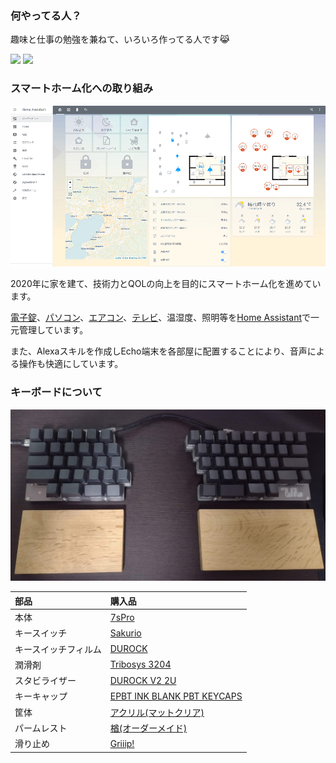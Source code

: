 ### 何やってる人？

趣味と仕事の勉強を兼ねて、いろいろ作ってる人です😹

<div>
  <img src="https://github-readme-stats.vercel.app/api?username=nana4rider&count_private=true&show_icons=true&theme=dracula" style="height: 170px;" />
  <img src="https://github-readme-stats.vercel.app/api/top-langs/?username=nana4rider&layout=compact&theme=dracula&exclude_repo=mdiary,ffadventure" style="height: 170px;" />
</div>

### スマートホーム化への取り組み

![Home Assistant](images/home-assistant1.png "防犯のため、間取り画像を一部カットしています")

2020年に家を建て、技術力とQOLの向上を目的にスマートホーム化を進めています。

[電子錠](https://github.com/nana4rider/jema-web-api)、[パソコン](https://github.com/nana4rider/remote-switch)、[エアコン](https://github.com/nana4rider/eolia-web-api)、[テレビ](https://github.com/nana4rider/viera-web-controller)、温湿度、照明等を[Home Assistant](https://www.home-assistant.io/)で一元管理しています。

また、Alexaスキルを作成しEcho端末を各部屋に配置することにより、音声による操作も快適にしています。

### キーボードについて

![Keyboard](images/keyboard.png)

|部品|購入品|
| :- | :- |
|本体|[7sPro](https://shop.yushakobo.jp/products/7spro)|
|キースイッチ|[Sakurio](https://shop.yushakobo.jp/products/pink-roselios-sakurios-silent-linear-limited-edition?variant=37665264894113)|
|キースイッチフィルム|[DUROCK](https://talpkeyboard.net/items/6002dc17da019c4f99dd4e35)|
|潤滑剤|[Tribosys 3204](https://shop.yushakobo.jp/products/lubricants)
|スタビライザー|[DUROCK V2 2U](https://talpkeyboard.net/items/6115111f2b2d3d1768766ac8)|
|キーキャップ|[EPBT INK BLANK PBT KEYCAPS](https://kbdfans.com/products/epbt-new-blank-keycaps?variant=39619112894603)|
|筐体|[アクリル(マットクリア)](https://shop.yushakobo.jp/products/keyboard_acrylic_plate)|
|パームレスト|[楢(オーダーメイド)](https://ja.wikipedia.org/wiki/%E3%83%8A%E3%83%A9)|
|滑り止め|[Griiip!](https://www.amazon.co.jp/dp/B0749CM2Z6)|


<!--
**nana4rider/nana4rider** is a ✨ _special_ ✨ repository because its `README.md` (this file) appears on your GitHub profile.

Here are some ideas to get you started:

- 🔭 I’m currently working on ...
- 🌱 I’m currently learning ...
- 👯 I’m looking to collaborate on ...
- 🤔 I’m looking for help with ...
- 💬 Ask me about ...
- 📫 How to reach me: ...
- 😄 Pronouns: ...
- ⚡ Fun fact: ...
-->

